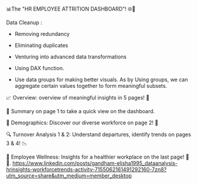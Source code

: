 📊The "HR EMPLOYEE ATTRITION DASHBOARD"! 🌐💼

 Data Cleanup :
 - Removing redundancy
 - Eliminating duplicates
 - Venturing into advanced data transformations
 - Using DAX function. 
 
 - Use data groups for making better visuals. As by Using groups, we can aggregate certain values together to form meaningful subsets.

📈 Overview:
 overview of meaningful insights in 5 pages! 🌟

📜 Summary on page 1 to take a quick view on the dashboard.
 
🌈 Demographics: Discover our diverse workforce on page 2! 🤝

🔍 Turnover Analysis 1 & 2: Understand departures, identify trends on pages 3 & 4! 📉

💚 Employee Wellness: Insights for a healthier workplace on the last page! 🌱💡.
https://www.linkedin.com/posts/gandham-elisha1995_dataanalysis-hrinsights-workforcetrends-activity-7155062161491292160-7zn8?utm_source=share&utm_medium=member_desktop
